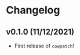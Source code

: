 # Changelog

<!--next-version-placeholder-->

## v0.1.0 (11/12/2021)

- First release of `cowpatch`!